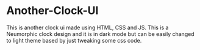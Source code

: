 ﻿# Another-Clock-UI
This is another clock ui made using HTML, CSS and JS.
This is a Neumorphic clock design and it is in dark mode but can be easily changed to light theme based  by just tweaking some css code.
